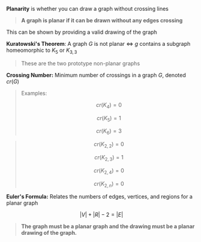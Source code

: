 **Planarity** is whether you can draw a graph without crossing lines

> **A graph is planar if it can be drawn without any edges crossing**

This can be shown by providing a valid drawing of the graph

**Kuratowski's Theorem**: A graph $G$ is not planar $\iff$ $g$ contains a subgraph homeomorphic to $K_5$ or $K_{3, 3}$

> These are the two prototype non-planar graphs

**Crossing Number:** Minimum number of crossings in a graph $G$, denoted $cr(G)$

> Examples:
> 
> $$
> cr(K_4) = 0
> $$
> 
> $$
> cr(K_5) = 1
> $$
> 
> $$
> cr(K_6) = 3
> $$

> $$
> cr(K_{2, 2}) = 0
> $$
> 
> $$
> cr(K_{2, 3}) = 1
> $$
> 
> $$
> cr(K_{2, 4}) = 0
> $$
> 
> $$
> cr(K_{2, n}) = 0
> $$

**Euler's Formula:** Relates the numbers of edges, vertices, and regions for a planar graph

$$
|V| + |R| - 2 = |E|
$$

> **The graph must be a planar graph and the drawing must be a planar drawing of the graph.**
